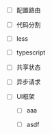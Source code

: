 - [ ] 配置路由

- [ ] 代码分割

- [ ] less

- [ ] typescript

- [ ] 共享状态

- [ ] 异步请求

- [ ] UI框架
  - [ ] aaa
  - [ ] asdf

